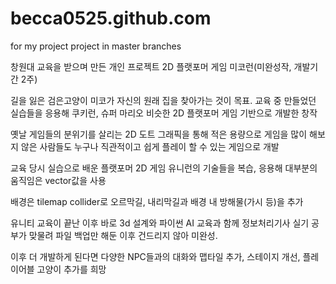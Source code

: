 # becca0525.github.com
for my project
project in master branches

창원대 교육을 받으며 만든 개인 프로젝트 2D 플랫포머 게임 미코런(미완성작, 개발기간 2주)

길을 잃은 검은고양이 미코가 자신의 원래 집을 찾아가는 것이 목표. 교육 중 만들었던 실습들을 응용해 쿠키런, 슈퍼 마리오 비슷한 2D 플랫포머 게임 기반으로 개발한 창작


옛날 게임들의 분위기를 살리는 2D 도트 그래픽을 통해 적은 용량으로 게임을 많이 해보지 않은 사람들도 누구나 직관적이고 쉽게 플레이 할 수 있는 게임으로 개발

교육 당시 실습으로 배운 플랫포머 2D 게임 유니런의 기술들을 복습, 응용해 대부분의 움직임은 vector값을 사용

배경은 tilemap collider로 오르막길, 내리막길과 배경 내 방해물(가시 등)을 추가

유니티 교육이 끝난 이후 바로 3d 설계와 파이썬 AI 교육과 함께 정보처리기사 실기 공부가 맞물려 파일 백업만 해둔 이후 건드리지 않아 미완성.

이후 더 개발하게 된다면 다양한 NPC들과의 대화와 맵타일 추가, 스테이지 개선, 플레이어블 고양이 추가를 희망
